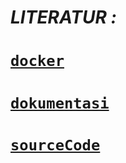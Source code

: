 # ***LITERATUR :*** 
# [`docker`](https://docs.nats.io/running-a-nats-service/nats_docker/jetstream_docker)
# [`dokumentasi`](https://docs.nats.io/nats-concepts/jetstream)
# [`sourceCode`](https://shijuvar.medium.com/building-distributed-event-streaming-systems-in-go-with-nats-jetstream-3938e6dc7a13)
